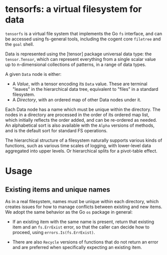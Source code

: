 # tensorfs: a virtual filesystem for data

`tensorfs` is a virtual file system that implements the Go `fs` interface, and can be accessed using fs-general tools, including the cogent core `filetree` and the `goal` shell.

Data is represented using the [tensor] package universal data type: the `tensor.Tensor`, which can represent everything from a single scalar value up to n-dimensional collections of patterns, in a range of data types.

A given `Data` node is either:
* A _Value_, with a tensor encoding its `Data` value. These are terminal "leaves" in the hierarchical data tree, equivalent to "files" in a standard filesystem.
* A _Directory_, with an ordered map of other Data nodes under it.

Each Data node has a name which must be unique within the directory. The nodes in a directory are processed in the order of its ordered map list, which initially reflects the order added, and can be re-ordered as needed.  An alphabetical sort is also available with the `Alpha` versions of methods, and is the default sort for standard FS operations.

The hierarchical structure of a filesystem naturally supports various kinds of functions, such as various time scales of logging, with lower-level data aggregated into upper levels.  Or hierarchical splits for a pivot-table effect.

# Usage

## Existing items and unique names

As in a real filesystem, names must be unique within each directory, which creates issues for how to manage conflicts between existing and new items. We adopt the same behavior as the Go `os` package in general:

* If an existing item with the same name is present, return that existing item and an `fs.ErrExist` error, so that the caller can decide how to proceed, using `errors.Is(fs.ErrExist)`.

* There are also `Recycle` versions of functions that do not return an error and are preferred when specifically expecting an existing item.


